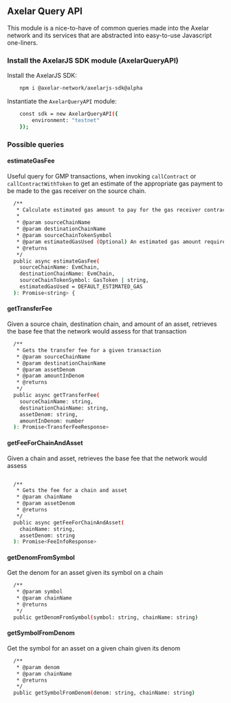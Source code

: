 
## Axelar Query API

This module is a nice-to-have of common queries made into the Axelar network and its services that are abstracted into easy-to-use Javascript one-liners. 

### Install the AxelarJS SDK module (AxelarQueryAPI)

Install the AxelarJS SDK:

```bash
    npm i @axelar-network/axelarjs-sdk@alpha
```

Instantiate the `AxelarQueryAPI` module:

```bash
    const sdk = new AxelarQueryAPI({
        environment: "testnet"
    });
```

### Possible queries

#### estimateGasFee

Useful query for GMP transactions, when invoking `callContract` or `callContractWithToken` to get an estimate of the appropriate gas payment to be made to the gas receiver on the source chain. 

```bash
  /**
   * Calculate estimated gas amount to pay for the gas receiver contract.
   *
   * @param sourceChainName
   * @param destinationChainName
   * @param sourceChainTokenSymbol
   * @param estimatedGasUsed (Optional) An estimated gas amount required to execute `executeWithToken` function. The default value is 700000 which sufficients for most transaction.
   * @returns
   */
  public async estimateGasFee(
    sourceChainName: EvmChain,
    destinationChainName: EvmChain,
    sourceChainTokenSymbol: GasToken | string,
    estimatedGasUsed = DEFAULT_ESTIMATED_GAS
  ): Promise<string> {
```

#### getTransferFee

Given a source chain, destination chain, and amount of an asset, retrieves the base fee that the network would assess for that transaction

```bash
  /**
   * Gets the transfer fee for a given transaction
   * @param sourceChainName
   * @param destinationChainName
   * @param assetDenom
   * @param amountInDenom
   * @returns
   */
  public async getTransferFee(
    sourceChainName: string,
    destinationChainName: string,
    assetDenom: string,
    amountInDenom: number
  ): Promise<TransferFeeResponse>
```

#### getFeeForChainAndAsset

Given a chain and asset, retrieves the base fee that the network would assess

```bash

  /**
   * Gets the fee for a chain and asset
   * @param chainName
   * @param assetDenom
   * @returns
   */
  public async getFeeForChainAndAsset(
    chainName: string,
    assetDenom: string
  ): Promise<FeeInfoResponse> 
```

#### getDenomFromSymbol

Get the denom for an asset given its symbol on a chain

```bash
  /**
   * @param symbol 
   * @param chainName 
   * @returns 
   */
  public getDenomFromSymbol(symbol: string, chainName: string)
```

#### getSymbolFromDenom

Get the symbol for an asset on a given chain given its denom

```bash
  /**
   * @param denom 
   * @param chainName 
   * @returns 
   */
  public getSymbolFromDenom(denom: string, chainName: string)
```